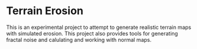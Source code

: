 # Terrain Erosion

This is an experimental project to attempt to generate realistic terrain maps with simulated erosion. This project also provides tools for generating fractal noise and calulating and working with normal maps.